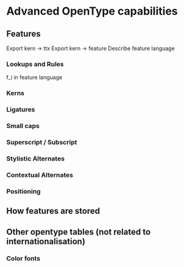 Advanced OpenType capabilities
==============================

## Features

Export kern -> ttx
Export kern -> feature
Describe feature language

### Lookups and Rules

f_i in feature language

### Kerns
### Ligatures
### Small caps
### Superscript / Subscript
### Stylistic Alternates
### Contextual Alternates
### Positioning

## How features are stored

## Other opentype tables (not related to internationalisation)
### Color fonts
